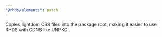 ```yaml
---
"@rhds/elements": patch
---
```

Copies lightdom CSS files into the package root, making it easier to use RHDS with CDNS like UNPKG.
